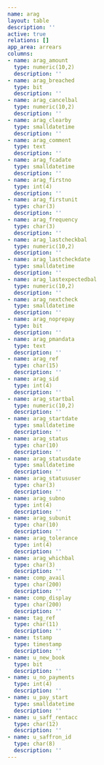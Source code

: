 ```yaml
---
name: arag
layout: table
description: ''
active: true
relations: []
app_area: arrears
columns:
- name: arag_amount
  type: numeric(10,2)
  description: ''
- name: arag_breached
  type: bit
  description: ''
- name: arag_cancelbal
  type: numeric(10,2)
  description: ''
- name: arag_clearby
  type: smalldatetime
  description: ''
- name: arag_comment
  type: text
  description: ''
- name: arag_fcadate
  type: smalldatetime
  description: ''
- name: arag_firstno
  type: int(4)
  description: ''
- name: arag_firstunit
  type: char(3)
  description: ''
- name: arag_frequency
  type: char(3)
  description: ''
- name: arag_lastcheckbal
  type: numeric(10,2)
  description: ''
- name: arag_lastcheckdate
  type: smalldatetime
  description: ''
- name: arag_lastexpectedbal
  type: numeric(10,2)
  description: ''
- name: arag_nextcheck
  type: smalldatetime
  description: ''
- name: arag_noprepay
  type: bit
  description: ''
- name: arag_pmandata
  type: text
  description: ''
- name: arag_ref
  type: char(15)
  description: ''
- name: arag_sid
  type: int(4)
  description: ''
- name: arag_startbal
  type: numeric(10,2)
  description: ''
- name: arag_startdate
  type: smalldatetime
  description: ''
- name: arag_status
  type: char(10)
  description: ''
- name: arag_statusdate
  type: smalldatetime
  description: ''
- name: arag_statususer
  type: char(3)
  description: ''
- name: arag_subno
  type: int(4)
  description: ''
- name: arag_subunit
  type: char(10)
  description: ''
- name: arag_tolerance
  type: int(4)
  description: ''
- name: arag_whichbal
  type: char(3)
  description: ''
- name: comp_avail
  type: char(200)
  description: ''
- name: comp_display
  type: char(200)
  description: ''
- name: tag_ref
  type: char(11)
  description: ''
- name: tstamp
  type: timestamp
  description: ''
- name: u_new_book
  type: bit
  description: ''
- name: u_no_payments
  type: int(4)
  description: ''
- name: u_pay_start
  type: smalldatetime
  description: ''
- name: u_saff_rentacc
  type: char(12)
  description: ''
- name: u_saffron_id
  type: char(8)
  description: ''
---
```


